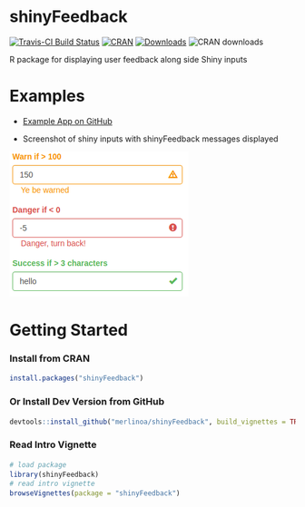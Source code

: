 # shinyFeedback

[![Travis-CI Build Status](https://travis-ci.org/merlinoa/shinyFeedback.svg?branch=master)](https://travis-ci.org/merlinoa/shinyFeedback) [![CRAN](http://www.r-pkg.org/badges/version/shinyFeedback)](https://cran.r-project.org/package=shinyFeedback) [![Downloads](http://cranlogs.r-pkg.org/badges/shinyFeedback)](http://www.r-pkg.org/pkg/shinyFeedback) ![CRAN downloads](http://cranlogs.r-pkg.org/badges/grand-total/shinyFeedback)

R package for displaying user feedback along side Shiny inputs

# Examples

- [Example App on GitHub](https://github.com/merlinoa/shinyFeedbackApp)

- Screenshot of shiny inputs with shinyFeedback messages displayed

![](inst/img/feedback-screenshot.png)

# Getting Started

### Install from CRAN

```R
install.packages("shinyFeedback")
```

### Or Install Dev Version from GitHub

```R
devtools::install_github("merlinoa/shinyFeedback", build_vignettes = TRUE)
```
### Read Intro Vignette

```R
# load package
library(shinyFeedback)
# read intro vignette
browseVignettes(package = "shinyFeedback")
```
